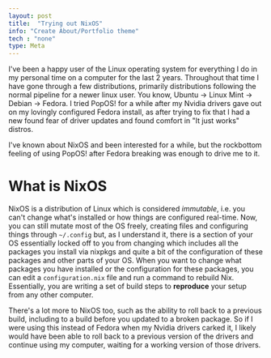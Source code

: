```yaml
---
layout: post
title:  "Trying out NixOS"
info: "Create About/Portfolio theme"
tech : "none"
type: Meta
---
```


I've been a happy user of the Linux operating system for everything I do in my personal time on a computer for the last 2 years. Throughout that time I have gone through a few distributions, primarily distributions following the normal pipeline for a newer linux user. You know, Ubuntu -> Linux Mint -> Debian -> Fedora. I tried PopOS! for a while after my Nvidia drivers gave out on my lovingly configured Fedora install, as after trying to fix that I had a new found fear of driver updates and found comfort in "It just works" distros.

I've known about NixOS and been interested for a while, but the rockbottom feeling of using PopOS! after Fedora breaking was enough to drive me to it.

# What is NixOS

NixOS is a distribution of Linux which is considered *immutable*, i.e. you can't change what's installed or how things are configured real-time. Now, you can still mutate most of the OS freely, creating files and configuring things through `~/.config` but, as I understand it, there is a section of your OS essentially locked off to you from changing which includes all the packages you install via nixpkgs and quite a bit of the configuration of these packages and other parts of your OS. When you want to change what packages you have installed or the configuration for these packages, you can edit a `configuration.nix` file and run a command to rebuild Nix. Essentially, you are writing a set of build steps to **reproduce** your setup from any other computer.

There's a lot more to NixOS too, such as the ability to roll back to a previous build, including to a build before you updated to a broken package. So if I were using this instead of Fedora when my Nvidia drivers carked it, I likely would have been able to roll back to a previous version of the drivers and continue using my computer, waiting for a working version of those drivers.